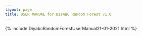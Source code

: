 ```yaml
---
layout: page
title: USER MANUAL for DIYABC Random Forest v1.0
---
```


{% include DiyabcRandomForestUserManual21-01-2021.html %}
